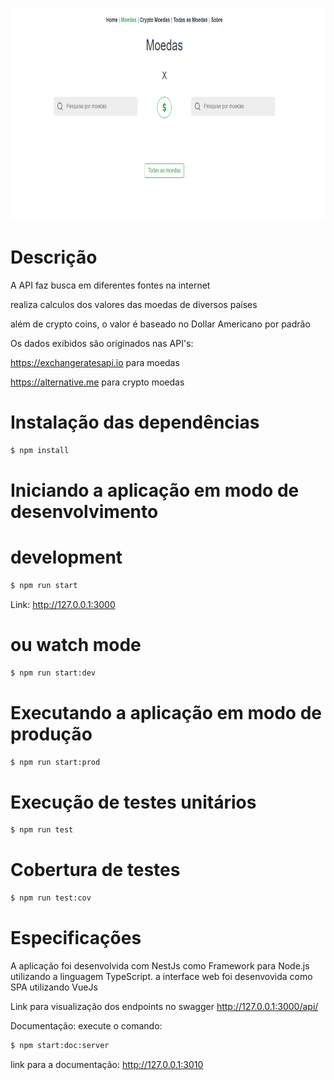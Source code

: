 <p align="center">
  <img src="app.png" width="700" height="340" alt="App" /></a>
</p>








# Descrição

A API faz busca em diferentes fontes na internet

realiza calculos dos valores das moedas de diversos países

além de crypto coins, o valor é baseado no Dollar Americano por padrão


Os dados exibidos são originados nas API's:

https://exchangeratesapi.io
para moedas

https://alternative.me
para crypto moedas


# Instalação das dependências
```bash
$ npm install
```

# Iniciando a aplicação em modo de desenvolvimento

# development
```bash
$ npm run start
```
Link: http://127.0.0.1:3000

# ou watch mode
```bash
$ npm run start:dev
```

# Executando a aplicação em modo de produção
```bash
$ npm run start:prod
```

# Execução de testes unitários
```bash
$ npm run test
```
# Cobertura de testes
```bash
$ npm run test:cov
```

# Especificações
 A aplicação foi desenvolvida com NestJs como Framework para Node.js
utilizando a linguagem TypeScript.
a interface web foi desenvovida como SPA utilizando VueJs

Link para visualização dos endpoints no swagger
http://127.0.0.1:3000/api/

Documentação:
execute o comando:
```bash
$ npm start:doc:server
```
link para a documentação: http://127.0.0.1:3010
